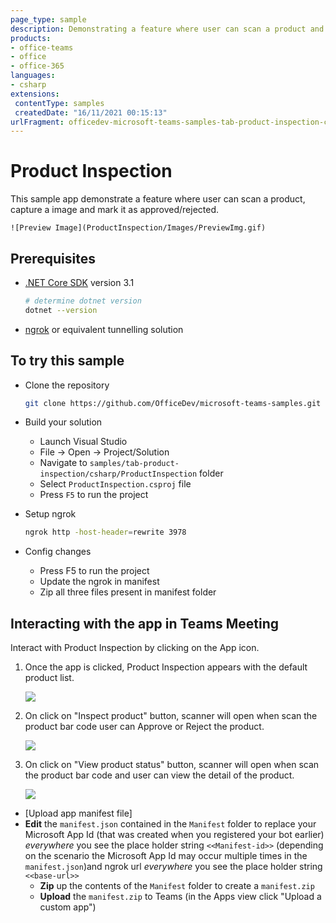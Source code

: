 ```yaml
---
page_type: sample
description: Demonstrating a feature where user can scan a product and mark it as approved/rejected.
products:
- office-teams
- office
- office-365
languages:
- csharp
extensions:
 contentType: samples
 createdDate: "16/11/2021 00:15:13"
urlFragment: officedev-microsoft-teams-samples-tab-product-inspection-csharp
---
```


# Product Inspection

This sample app demonstrate a feature where user can scan a product, capture a image and mark it as approved/rejected.

	![Preview Image](ProductInspection/Images/PreviewImg.gif)

## Prerequisites

- [.NET Core SDK](https://dotnet.microsoft.com/download) version 3.1

  ```bash
  # determine dotnet version
  dotnet --version
  ```

- [ngrok](https://ngrok.com/) or equivalent tunnelling solution

## To try this sample
  
- Clone the repository 
   ```bash
   git clone https://github.com/OfficeDev/microsoft-teams-samples.git
   ```

- Build your solution

  - Launch Visual Studio
  - File -> Open -> Project/Solution
  - Navigate to `samples/tab-product-inspection/csharp/ProductInspection` folder
  - Select `ProductInspection.csproj` file
  - Press `F5` to run the project

- Setup ngrok
  ```bash
  ngrok http -host-header=rewrite 3978
  ```

- Config changes
   - Press F5 to run the project
   - Update the ngrok in manifest
   - Zip all three files present in manifest folder

## Interacting with the app in Teams Meeting
Interact with Product Inspection by clicking on the App icon.
1. Once the app is clicked, Product Inspection appears with the default product list.

   ![](ProductInspection/Images/product-listImg.png)
   
2. On click on "Inspect product" button, scanner will open when scan the product bar code user can Approve or Reject the product.

	![](ProductInspection/Images/product-statusImg.png)

3. On click on "View product status" button, scanner will open when scan the product bar code and user can view the detail of the product.

   ![](ProductInspection/Images/view-product-statusImg.png)



- [Upload app manifest file]
 - **Edit** the `manifest.json` contained in the  `Manifest` folder to replace your Microsoft App Id (that was created when you registered your bot earlier) *everywhere* you see the place holder string `<<Manifest-id>>` (depending on the scenario the Microsoft App Id may occur multiple times in the `manifest.json`)and ngrok url *everywhere* you see the place holder string `<<base-url>>`
    - **Zip** up the contents of the `Manifest` folder to create a `manifest.zip`
    - **Upload** the `manifest.zip` to Teams (in the Apps view click "Upload a custom app")
